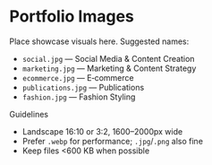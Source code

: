 # Portfolio Images

Place showcase visuals here. Suggested names:

- `social.jpg` — Social Media & Content Creation
- `marketing.jpg` — Marketing & Content Strategy
- `ecommerce.jpg` — E‑commerce
- `publications.jpg` — Publications
- `fashion.jpg` — Fashion Styling

Guidelines
- Landscape 16:10 or 3:2, 1600–2000px wide
- Prefer `.webp` for performance; `.jpg`/`.png` also fine
- Keep files <600 KB when possible
